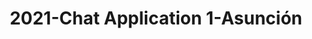 ---
schema: default
title: 2021-Chat Application 1-Asunción
organization: Unitn
notes: The Wenet Chat Application 1 project was based on a chatbot that collected questions and answers from university students in Italy, Denmark, Paraguay, the United Kingdom, and Mongolia. It was conducted in March and June 2021 to improve the knowledge about students' lives to promote the design of better and more targeted technology and support tools for students. It was a European Union WeNet Horizon 2020-funded project with the overall goal of developing a diversity-aware, machine-mediated paradigm for social interactions. Data was collected with a Telegram App and the i-Log Application. Some of the data collected included the respondent’s career information (department, study course, study year,) and demographics (age, gender…). Questions were sent on the Telegram App and user answers were recorded, the i-Log App recorded sensor data (such as location, accelerometer…) from the user device. This data was collected in three phases, the first phase entailed interacting with the Telegram App Ask4Help, and sensor data was also collected during this phase. The second phase involved respondents answering a questionnaire, and in the third phase, they participated in a focus group to provide feedback.
resources:
  - name: 2021-Chatbot1-technical_report
    url: >-
      https://drive.google.com/file/d/1m3_2X4b3gv-9tQS45FBCG7IJiVyeHgW3/view?usp=sharing
    format: PDF
license: >-
  ./../../resources/2023LivePeopleLicense.html
dataset_name: Chat Application 1
location: Asunción (Paraguay)
latitude_map: 25.26
longitude_map: 57.57
start_date: 2021-03-15
end_date: 2021-03-29
dataset_type: Sensors, <a href="https://datascientiafoundation.github.io/LivePeople/datasets/2018-SU2-Trento-Diachronic-Interactions/"> Diachronic-Interactions</a>, <a href="https://datascientiafoundation.github.io/LivePeople/datasets/2018-SU2-Trento-Synchronic-Interactions/"> Synchronic-Interactions</a>
sensor_type:  <a href="https://datascientiafoundation.github.io/LivePeople/datasets/2018-SU2-Trento-App-usage/"> App-usage</a>,  <a href="https://datascientiafoundation.github.io/LivePeople/datasets/2018-SU2-Trento-Device-usage/"> Device-usage</a>, <a href="https://datascientiafoundation.github.io/LivePeople/datasets/2018-SU2-Trento-Position/"> Position</a>,  <a href="https://datascientiafoundation.github.io/LivePeople/datasets/2018-SU2-Trento-Connectivity/"> Connectivity</a>, <a href="https://datascientiafoundation.github.io/LivePeople/datasets/2018-SU2-Trento-Motion/"> Motion</a>,  <a href="https://datascientiafoundation.github.io/LivePeople/datasets/2018-SU2-Trento-Environment/"> Environment</a>, <a href="https://datascientiafoundation.github.io/LivePeople/datasets/2018-SU2-Trento-Diachronic-Interactions/"> Diachronic-Interactions</a>, <a href="https://datascientiafoundation.github.io/LivePeople/datasets/2018-SU2-Trento-Synchronic-Interactions/"> Synchronic-Interactions</a> 
size: 8.1 MB
dataset_format: parquet
other_format: csv
number_participants: 10
language: English 
collection_name: Chatbot1
project_url: <a href="https://ds.datascientia.eu/community/public/projects/7cdeeca4-a7be-4024-93c8-07e4cbea4851">https://ds.datascientia.eu/community/public/projects/7cdeeca4-a7be-4024-93c8-07e4cbea4851</a>
category:
  - Project 
5_stars: 3
publication_date: 2023-04-18
identifier: 005.AAAE.AAD.** 
request_contact: datadistribution.knowdive@unitn.it
--- 